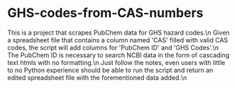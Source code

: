 # GHS-codes-from-CAS-numbers
This is a project that scrapes PubChem data for GHS hazard codes.\n
Given a spreadsheet file that contains a column named 'CAS' filled with valid CAS codes, the script will add columns for 'PubChem ID' and 'GHS Codes'.\n
The PubChem ID is necessary to search NCBI data in the form of cascading text htmls with no formatting.\n
Just follow the notes, even users with little to no Python experience should be able to run the script and return an edited spreadsheet file with the forementioned data added.\n 
